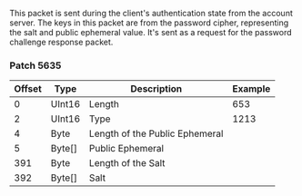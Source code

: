 This packet is sent during the client's authentication state from the account server. The keys in this packet are from the password cipher, representing the salt and public ephemeral value. It's sent as a request for the password challenge response packet.

### Patch 5635

| Offset | Type | Description | Example |
| -------- | -------- | -------- | -------- |
| 0 | UInt16 | Length | 653 |
| 2 | UInt16 | Type | 1213 |
| 4 | Byte | Length of the Public Ephemeral |  |
| 5 | Byte[] | Public Ephemeral | |
| 391 | Byte | Length of the Salt |  |
| 392 | Byte[] | Salt | |
